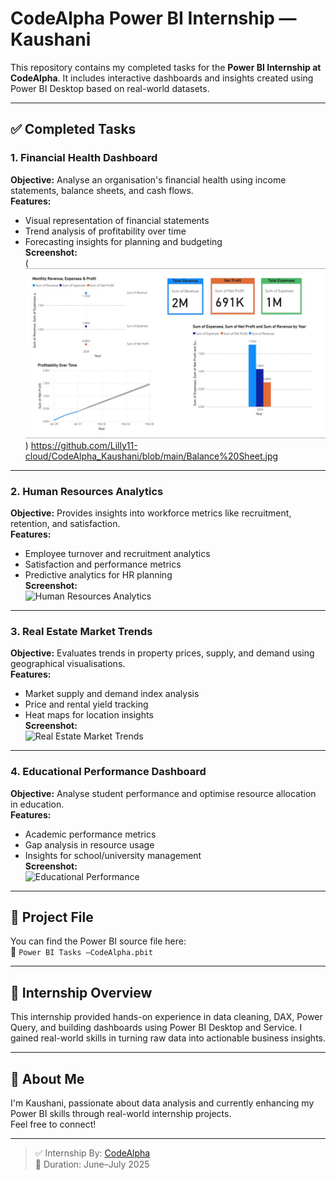 # CodeAlpha Power BI Internship — Kaushani

This repository contains my completed tasks for the **Power BI Internship at CodeAlpha**. It includes interactive dashboards and insights created using Power BI Desktop based on real-world datasets.

---

## ✅ Completed Tasks

### 1. Financial Health Dashboard
**Objective:** Analyse an organisation's financial health using income statements, balance sheets, and cash flows.  
**Features:**
- Visual representation of financial statements  
- Trend analysis of profitability over time  
- Forecasting insights for planning and budgeting  
**Screenshot:**  
(![Financial Health Dashboard](./Finanacial%20Health%20Dashboard.jpg))
https://github.com/Lilly11-cloud/CodeAlpha_Kaushani/blob/main/Balance%20Sheet.jpg
---

### 2. Human Resources Analytics
**Objective:** Provides insights into workforce metrics like recruitment, retention, and satisfaction.  
**Features:**
- Employee turnover and recruitment analytics  
- Satisfaction and performance metrics  
- Predictive analytics for HR planning  
**Screenshot:**  
![Human Resources Analytics]()

---

### 3. Real Estate Market Trends
**Objective:** Evaluates trends in property prices, supply, and demand using geographical visualisations.  
**Features:**
- Market supply and demand index analysis  
- Price and rental yield tracking  
- Heat maps for location insights  
**Screenshot:**  
![Real Estate Market Trends]()

---

### 4. Educational Performance Dashboard
**Objective:** Analyse student performance and optimise resource allocation in education.  
**Features:**
- Academic performance metrics  
- Gap analysis in resource usage  
- Insights for school/university management  
**Screenshot:**  
![Educational Performance]()

---

## 📁 Project File
You can find the Power BI source file here:  
🔗 `Power BI Tasks —CodeAlpha.pbit`

---

## 📌 Internship Overview
This internship provided hands-on experience in data cleaning, DAX, Power Query, and building dashboards using Power BI Desktop and Service. I gained real-world skills in turning raw data into actionable business insights.

---

## 📝 About Me
I'm Kaushani, passionate about data analysis and currently enhancing my Power BI skills through real-world internship projects.  
Feel free to connect!

---

> ✅ Internship By: [CodeAlpha](https://www.codealpha.tech)  
> 📅 Duration: June–July 2025  


